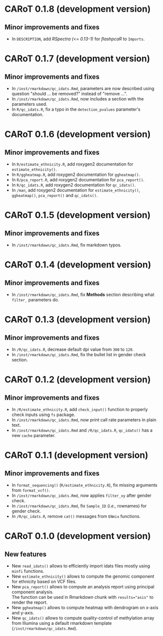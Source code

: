 # CARoT 0.1.8 (development version)

## Minor improvements and fixes

* In `DESCRIPTION`, add *RSpectra (<= 0.13-1)* for *flashpcaR* to `Imports`.

# CARoT 0.1.7 (development version)

## Minor improvements and fixes

* In `/inst/rmarkdown/qc_idats.Rmd`, parameters are now described using question "should ... be removed?" 
    instead of "remove ...".
* In `/inst/rmarkdown/qc_idats.Rmd`, now includes a section with the parameters used.
* In `R/qc_idats.R`, fix a typo in the `detection_pvalues` parameter's documentation.

# CARoT 0.1.6 (development version)

## Minor improvements and fixes

* In `R/estimate_ethnicity.R`, add roxygen2 documentation for `estimate_ethnicity()`.
* In `R/ggheatmap.R`, add roxygen2 documentation for `ggheatmap()`.
* In `R/pca_report.R`, add roxygen2 documentation for `pca_report()`.
* In `R/qc_idats.R`, add roxygen2 documentation for `qc_idats()`.
* In `/man`, add roxygen2 documentation for `estimate_ethnicity()`, `ggheatmap()`, `pca_report()` and `qc_idats()`.

# CARoT 0.1.5 (development version)

## Minor improvements and fixes

* In `/inst/rmarkdown/qc_idats.Rmd`, fix markdown typos.

# CARoT 0.1.4 (development version)

## Minor improvements and fixes

* In `/inst/rmarkdown/qc_idats.Rmd`, fix __Methods__ section describing what `filter_` parameters do.

# CARoT 0.1.3 (development version)

## Minor improvements and fixes

* In `/R/qc_idats.R`, decrease default dpi value from `300` to `120`.
* In `/inst/rmarkdown/qc_idats.Rmd`, fix the bullet list in gender check section.

# CARoT 0.1.2 (development version)

## Minor improvements and fixes

* In `/R/estimate_ethnicity.R`, add `check_input()` function to properly check inputs using `fs` package.
* In `/inst/rmarkdown/qc_idats.Rmd`, now print call rate parameters in plain text.
* In `/inst/rmarkdown/qc_idats.Rmd` and `/R/qc_idats.R`, `qc_idats()` has a new `cache` parameter.


# CARoT 0.1.1 (development version)

## Minor improvements and fixes

* In `format_sequencing()` (`R/estimate_ethnicity.R`), fix missing arguments from `format_vcf()`.
* In `/inst/rmarkdown/qc_idats.Rmd`, now applies `filter_xy` after gender check.
* In `/inst/rmarkdown/qc_idats.Rmd`, fix `Sample_ID` (*i.e.,* rownames) for gender check.
* In `/R/qc_idats.R`, remove `cat()` messages from `ENmix` functions.


# CARoT 0.1.0 (development version)

## New features

* New `read_idats()` allows to efficiently import idats files mostly using `minfi` functions.
* New `estimate_ethnicity()` allows to compute the genomic component for ethnicity based on VCF files.
* New `pca_report()` allows to compute an analysis report using principal component analysis.  
  The function can be used in Rmarkdown chunk with `results="asis"` to render the report.
* New `ggheatmap()` allows to compute heatmap with dendrogram on x-axis and y-axis.
* New `qc_idats()` allows to compute quality-control of methylation array from Illumina using a default rmarkdown template (`/inst/rmarkdown/qc_idats.Rmd`).

